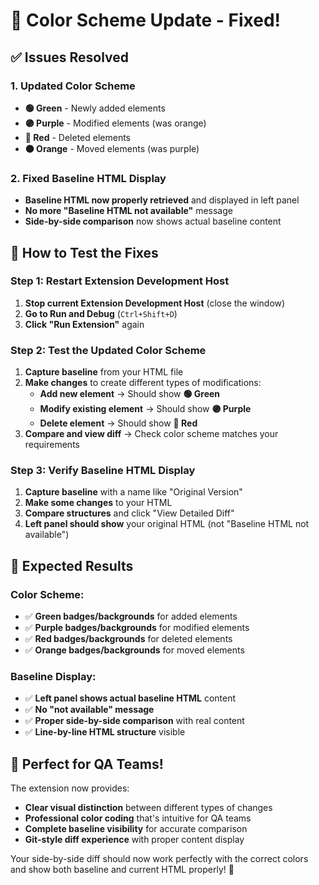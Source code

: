 # 🎨 Color Scheme Update - Fixed!

## ✅ Issues Resolved

### **1. Updated Color Scheme**
- **🟢 Green** - Newly added elements
- **🟣 Purple** - Modified elements (was orange)
- **🔴 Red** - Deleted elements
- **🟠 Orange** - Moved elements (was purple)

### **2. Fixed Baseline HTML Display**
- **Baseline HTML now properly retrieved** and displayed in left panel
- **No more "Baseline HTML not available"** message
- **Side-by-side comparison** now shows actual baseline content

## 🚀 How to Test the Fixes

### **Step 1: Restart Extension Development Host**
1. **Stop current Extension Development Host** (close the window)
2. **Go to Run and Debug** (`Ctrl+Shift+D`)
3. **Click "Run Extension"** again

### **Step 2: Test the Updated Color Scheme**
1. **Capture baseline** from your HTML file
2. **Make changes** to create different types of modifications:
   - **Add new element** → Should show **🟢 Green**
   - **Modify existing element** → Should show **🟣 Purple**
   - **Delete element** → Should show **🔴 Red**
3. **Compare and view diff** → Check color scheme matches your requirements

### **Step 3: Verify Baseline HTML Display**
1. **Capture baseline** with a name like "Original Version"
2. **Make some changes** to your HTML
3. **Compare structures** and click "View Detailed Diff"
4. **Left panel should show** your original HTML (not "Baseline HTML not available")

## 🎯 Expected Results

### **Color Scheme:**
- ✅ **Green badges/backgrounds** for added elements
- ✅ **Purple badges/backgrounds** for modified elements  
- ✅ **Red badges/backgrounds** for deleted elements
- ✅ **Orange badges/backgrounds** for moved elements

### **Baseline Display:**
- ✅ **Left panel shows actual baseline HTML** content
- ✅ **No "not available" message**
- ✅ **Proper side-by-side comparison** with real content
- ✅ **Line-by-line HTML structure** visible

## 🎉 Perfect for QA Teams!

The extension now provides:
- **Clear visual distinction** between different types of changes
- **Professional color coding** that's intuitive for QA teams
- **Complete baseline visibility** for accurate comparison
- **Git-style diff experience** with proper content display

Your side-by-side diff should now work perfectly with the correct colors and show both baseline and current HTML properly! 🚀

